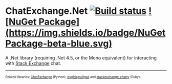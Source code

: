 ChatExchange.Net [![Build status](https://ci.appveyor.com/api/projects/status/anhuene4frxkg3xb/branch/master?svg=true)](https://ci.appveyor.com/project/ArcticEcho/chatexchange-net/branch/master) [![NuGet Package](https://img.shields.io/badge/NuGet Package-beta-blue.svg)](https://www.nuget.org/packages/ChatExchange.Net)
================

A .Net library (requiring .Net 4.5, or the Mono equivalent) for interacting with [Stack Exchange](http://stackexchange.com/) chat.

-----

<sup><sup>Related libraries: [ChatExchange](https://github.com/Manishearth/ChatExchange) (Python), [dsgfdsgsdfgsd](https://sfgsdgdfg) and [stackexchange-chatty](https://github.com/KeyboardFire/stackexchange-chatty) (Ruby).</sup></sup>
